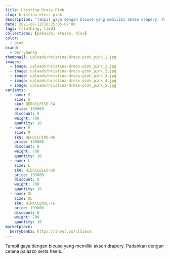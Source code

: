 ```yaml
---
title: Hristina Dress Pink
slug: hristina-dress-pink
description: "Tampil gaya dengan blouse yang memiliki aksen drapery. Padankan dengan celana palazzo serta heels."
date: 2021-08-12T10:25:05+07:00
tags: [clothing, tied]
collections: [pakaian, atasan, blus]
color:
  - pink
brand:
  - berrybenka
thumbnail: uploads/hristina-dress-pink_pink_1.jpg
images:
  - image: uploads/hristina-dress-pink_pink_1.jpg
  - image: uploads/hristina-dress-pink_pink_2.jpg
  - image: uploads/hristina-dress-pink_pink_3.jpg
  - image: uploads/hristina-dress-pink_pink_4.jpg
  - image: uploads/hristina-dress-pink_pink_5.jpg
variants:
  - name: S
    size: S
    sku: BEROCLPIS0-IA
    price: 199000
    discount: 0
    weight: 700
    quantity: 10
  - name: M
    size: M
    sku: BEHRCLPIM0-H6
    price: 199000
    discount: 0
    weight: 700
    quantity: 10
  - name: L
    size: L
    sku: HIERCLBLL0-GK
    price: 199000
    discount: 0
    weight: 700
    quantity: 10
  - name: XL
    size: XL
    sku: HINACLBRXL-CG
    price: 199000
    discount: 0
    weight: 700
    quantity: 10
marketplace:
  berrybenka: https://invol.co/cl5iexm
---
```


Tampil gaya dengan blouse yang memiliki aksen drapery. Padankan dengan celana palazzo serta heels.

